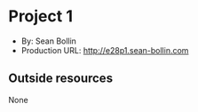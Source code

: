 # Project 1
+ By: Sean Bollin
+ Production URL: <http://e28p1.sean-bollin.com>

## Outside resources

None
